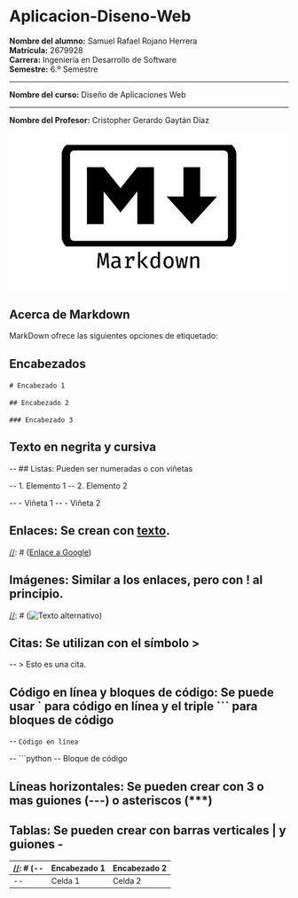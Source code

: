 # Aplicacion-Diseno-Web

**Nombre del alumno:** Samuel Rafael Rojano Herrera  
**Matrícula:** 2679928  
**Carrera:** Ingeniería en Desarrollo de Software  
**Semestre:** 6.º Semestre  

---

**Nombre del curso:** Diseño de Aplicaciones Web

---

**Nombre del Profesor:** Cristopher Gerardo Gaytán Díaz


![Texto alternativo](MarkDown.png)

## Acerca de Markdown

MarkDown ofrece las siguientes opciones de etiquetado:

## Encabezados

`# Encabezado 1`

`## Encabezado 2`

`### Encabezado 3`


## Texto en negrita y cursiva

<!--
**Texto en negrita**
*Texto en cursiva*
-->

-- ## Listas: Pueden ser numeradas o con viñetas

-- 1. Elemento 1
-- 2. Elemento 2

-- - Viñeta 1
-- - Viñeta 2


## Enlaces: Se crean con [texto](URL).

[//]: # ([Enlace a Google](https://www.google.com))


## Imágenes: Similar a los enlaces, pero con ! al principio.

[//]: # (![Texto alternativo](URL_de_la_imagen))



## Citas: Se utilizan con el símbolo >

-- > Esto es una cita.

## Código en línea y bloques de código: Se puede usar ` para código en línea y el triple ``` para bloques de código

-- `Código en línea`

-- ```python
-- Bloque de código


## Líneas horizontales: Se pueden crear con 3 o mas guiones (---) o asteriscos (***)

[//]: # (-- ---)

## Tablas: Se pueden crear con barras verticales | y guiones -

[//]: # (-- | Encabezado 1 | Encabezado 2 |
-- | ------------ | ------------ |
-- | Celda 1      | Celda 2      |)
